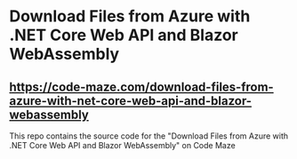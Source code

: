 # Download Files from Azure with .NET Core Web API and Blazor WebAssembly
## https://code-maze.com/download-files-from-azure-with-net-core-web-api-and-blazor-webassembly
This repo contains the source code for the "Download Files from Azure with .NET Core Web API and Blazor WebAssembly" on Code Maze
